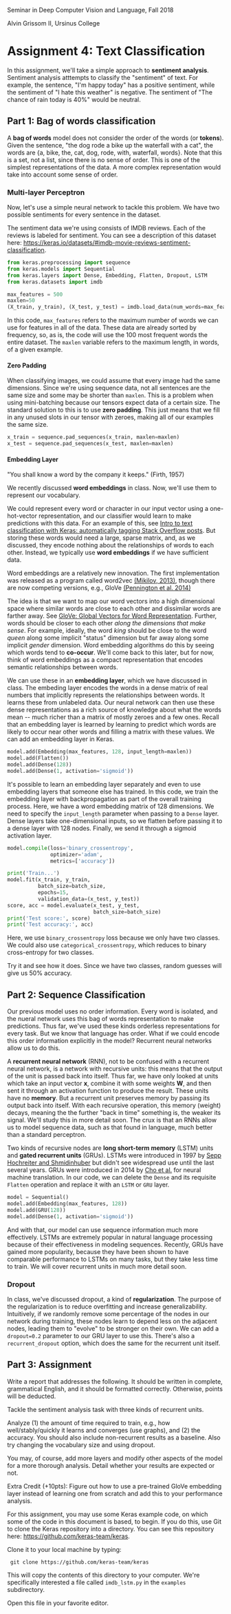 Seminar in Deep Computer Vision and Language, Fall 2018

Alvin Grissom II, Ursinus College


# Assignment 4: Text Classification

In this assignment, we'll take a simple approach to **sentiment analysis**.  Sentiment analysis atttempts to classify the "sentiment" of text.  For example, the sentence, "I'm happy today" has a positive sentiment, while the sentiment of "I hate this weather" is negative.  The sentiment of "The chance of rain today is 40%" would be neutral.  



## Part 1: Bag of words classification

A **bag of words** model does not consider the order of the words (or **tokens**).  Given the sentence, "the dog rode a bike up the waterfall with a cat", the words are {a, bike, the, cat, dog, rode, with, waterfall, words}.  Note that this is a set, not a list, since there is no sense of order.    This is one of the simplest representations of the data.  A more complex representation would take into account some sense of order.  

### Multi-layer Perceptron

Now, let's use a simple neural network to tackle this problem.  We have two possible sentiments for every sentence in the dataset.

The sentiment data we're using consists of IMDB reviews.  Each of the reviews is labeled for sentiment.  You can see a description of this dataset here: https://keras.io/datasets/#imdb-movie-reviews-sentiment-classification.

```python
from keras.preprocessing import sequence
from keras.models import Sequential
from keras.layers import Dense, Embedding, Flatten, Dropout, LSTM
from keras.datasets import imdb

max_features = 500
maxlen=50
(X_train, y_train), (X_test, y_test) = imdb.load_data(num_words=max_features)
```

In this code, `max_features` refers to the maximum number of words we can use for features in all of the data.  These data are already sorted by frequency, so, as is, the code will use the 100 most frequent words the entire dataset.  The `maxlen` variable refers to the maximum length, in words, of a given example.  

#### Zero Padding

 When classifying images, we could assume that every image had the same dimensions.  Since we're using sequence data,  not all sentences are the same size and some may be shorter than `maxlen`.  This is a problem when using mini-batching because our tensors expect data of a certain size.  The standard solution to this is to use **zero padding**.  This just means that we fill in any unused slots in our tensor with zeroes, making all of our examples the same size.

````python
x_train = sequence.pad_sequences(x_train, maxlen=maxlen)
x_test = sequence.pad_sequences(x_test, maxlen=maxlen)
````

#### Embedding Layer

"You shall know a word by the company it keeps." (Firth, 1957)

We recently discussed **word embeddings** in class.  Now, we'll use them to represent our vocabulary.

We could represent every word or character in our input vector using a one-hot-vector representation, and our classifier would learn to make predictions with this data.  For an example of this, see [Intro to text classification with Keras: automatically tagging Stack Overflow posts](https://cloud.google.com/blog/products/gcp/intro-to-text-classification-with-keras-automatically-tagging-stack-overflow-posts).  But storing these words would need a large, sparse matrix, and, as we discussed, they encode nothing about the relationships of words to each other.  Instead, we typically use **word embeddings** if we have sufficient data. 

Word embeddings are a relatively new innovation. The first implementation was released as a program called word2vec [(Mikilov, 2013)](https://papers.nips.cc/paper/5021-distributed-representations-of-words-and-phrases-and-their-compositionality.pdf), though there are now competing versions, e.g., GloVe [(Pennington et al. 2014)](https://nlp.stanford.edu/pubs/glove.pdf)

The idea is that we want to map our word vectors into a high dimensional space where similar words are close to each other and dissimilar words are farther away.  See [GloVe: Global Vectors for Word Representation](https://nlp.stanford.edu/projects/glove/). Further, words should be closer to each other *along the dimensions that make sense*.   For example, ideally, the word *king* should be close to the word *queen* along some implicit "status" dimension but far away along some implicit *gender* dimension. Word embedding algorithms do this by seeing which words tend to **co-occur**.  We'll come back to this later, but for now, think of word embeddings as a compact representation that encodes semantic relationships between words.  

We can use these in an **embedding layer**, which we have discussed in class.  The embeding layer encodes the words in a dense matrix of real numbers that implicitly represents the relationships between words.  It learns these from unlabeled data.  Our neural network can then use these dense representations as a rich source of knowledge about what the words mean -- much richer than a matrix of mostly zeroes and a few ones.  Recall that an embedding layer is learned by learning to predict which words are likely to occur near other words and filling a matrix with these values.  We can add an embedding layer in Keras.

````python
model.add(Embedding(max_features, 128, input_length=maxlen))
model.add(Flatten())
model.add(Dense(128))
model.add(Dense(1, activation='sigmoid'))
````

It's possible to learn an embedding layer separately and even to use embedding layers that someone else has trained. In this code, we train the embedding layer with backpropagation as part of the overall training process.  Here, we have a word embedding matrix of 128 dimensions.  We need to specify the `input_length` parameter when passing to a `Dense` layer.  Dense layers take one-dimensional inputs, so we flatten before passing it to a dense layer with 128 nodes.  Finally, we send it through a sigmoid activation layer.  

````python
model.compile(loss='binary_crossentropy',
              optimizer='adam',
              metrics=['accuracy'])

print('Train...')
model.fit(x_train, y_train,
          batch_size=batch_size,
          epochs=15,
          validation_data=(x_test, y_test))
score, acc = model.evaluate(x_test, y_test,
                            batch_size=batch_size)
print('Test score:', score)
print('Test accuracy:', acc)

````

Here, we use `binary_crossentropy` loss because we only have two classes.  We could also use `categorical_crossentropy`, which reduces to binary cross-entropy for two classes.

Try it and see how it does. Since we have two classes, random guesses will give us 50% accuracy.

## Part 2: Sequence Classification

Our previous model uses no order information.  Every word is isolated, and the nueral network uses this bag of words representation to make predictions.  Thus far, we've used these kinds orderless representations for every task.  But we know that language has order.  What if we could encode this order information explicitly in the model?  Recurrent neural networks allow us to do this.

A **recurrent neural network** (RNN), not to be confused with a recurrent neural network, is a network with recursive units: this means that the output of the unit is passed back into itself.   Thus far, we have only looked at units which take an input vector **x**, combine it with some weights **W**, and then sent it through an activation function to produce the result.  These units have no **memory**.  But a recurrent unit preserves memory by passing its output back into itself.  With each recursive operation, this memory (weight) decays, meaning the the further "back in time" something is, the weaker its signal.  We'll study this in more detail soon.  The crux is that an RNNs allow us to model sequence data, such as that found in language, much better than a standard perceptron. 

Two kinds of recursive nodes are **long short-term memory** (LSTM) units and **gated recurrent units** (GRUs).  LSTMs were introduced in 1997 by [Sepp Hochreiter and Shmidinhuber](http://citeseerx.ist.psu.edu/viewdoc/download?doi=10.1.1.676.4320&rep=rep1&type=pdf) but didn't see widespread use until the last several years.  GRUs were introduced in 2014 by [Cho et al.](https://arxiv.org/pdf/1406.1078.pdf) for neural machine translation.  In our code, we can delete the `Dense` and its requisite `Flatten` operation and replace it with an `LSTM` or `GRU` layer.

````python
model = Sequential()
model.add(Embedding(max_features, 128))
model.add(GRU(128))
model.add(Dense(1, activation='sigmoid'))
````

And with that, our model can use sequence information much more effectively.  LSTMs are extremely popular in natural language processing because of their effectiveness in modeling sequences.  Recently, GRUs have gained more popularity, because they have been shown to have comparable performance to LSTMs on many tasks, but they take less time to train.  We will cover recurrent units in much more detail soon.

### Dropout 

In class, we've discussed dropout, a kind of **regularization**.  The purpose of the regularization is to reduce overfitting and increase generalizability.  Intuitively, if we randomly remove some percentage of the nodes in our network during training, these nodes  learn to depend less on the adjacent nodes, leading them to "evolve" to be stronger on their own.  We can add a `dropout=0.2` parameter to our GRU layer to use this.  There's also a `recurrent_dropout` option, which does the same for the recurrent unit itself.

## Part 3: Assignment

Write a report that addresses the following.  It should be written in complete, grammatical English, and it should be formatted correctly.  Otherwise, points will be deducted.

Tackle the sentiment analysis task with three kinds of recurrent units. 

Analyze (1) the amount of time required to train, e.g., how well/stably/quickly it learns and converges (use graphs), and (2) the accuracy.  You should also include non-recurrent results as a baseline.  Also try changing the vocabulary size and using dropout.

You may, of course, add more layers and modify other aspects of the model for a more thorough analysis.  Detail whether your results are expected or not.

Extra Credit (+10pts): Figure out how to use a pre-trained GloVe embedding layer instead of learning one from scratch and add this to your performance analysis.

For this assignment, you may use some Keras example code, on which some of the code in this document is based, to begin.   If you do this,  use Git to clone the Keras repository into a directory.  You can see this repository here: https://github.com/keras-team/keras.

Clone it to your local machine by typing:

````shell
 git clone https://github.com/keras-team/keras
````

This will copy the contents of this directory to your computer.  We're specifically interested a file called `imdb_lstm.py` in the `examples` subdirectory.

Open this file in your favorite editor.  






